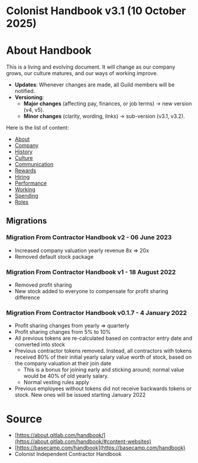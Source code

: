 # Colonist Handbook v3.1 (10 October 2025)

# About Handbook
This is a living and evolving document. It will change as our company grows, our culture matures, and our ways of working improve. 

+ **Updates**: Whenever changes are made, all Guild members will be notified.
+ **Versioning**:
  + **Major changes** (affecting pay, finances, or job terms) → new version (v4, v5).
  + **Minor changes** (clarity, wording, links) → sub-version (v3.1, v3.2).

Here is the list of content:

- [About](0.%20about-handbook.md)
- [Company](1.%20company.md)
- [History](2.%20history.md)
- [Culture](3.%20culture.md)
- [Communication](4.%20communication.md)
- [Rewards](5.%20rewards.md)
- [Hiring](6.%20hiring.md)
- [Performance](7.%20performance.md)
- [Working](8.%20working.md)
- [Spending](9.%20spending.md)
- [Roles](10.%20roles.md)

## Migrations

### Migration From Contractor Handbook v2 - 06 June 2023
+ Increased company valuation yearly revenue 8x => 20x
+ Removed default stock package

### Migration From Contractor Handbook v1 - 18 August 2022
+ Removed profit sharing
+ New stock added to everyone to compensate for profit sharing difference

### Migration From Contractor Handbook v0.1.7 - 4 January 2022
+ Profit sharing changes from yearly => quarterly
+ Profit sharing changes from 5% to 10%
+ All previous tokens are re-calculated based on contractor entry date and converted into stock
+ Previous contractor tokens removed. Instead, all contractors with tokens received 80% of their initial yearly salary value worth of stock, based on the company valuation at their join date
  + This is a bonus for joining early and sticking around; normal value would be 40% of old yearly salary.
  + Normal vesting rules apply
+ Previous employees without tokens did not receive backwards tokens or stock. New ones will be issued starting January 2022

# Source
+ [https://about.gitlab.com/handbook/](https://about.gitlab.com/handbook/#content-websites)
+ [https://basecamp.com/handbook](https://basecamp.com/handbook)
+ Colonist Independent Contractor Handbook
